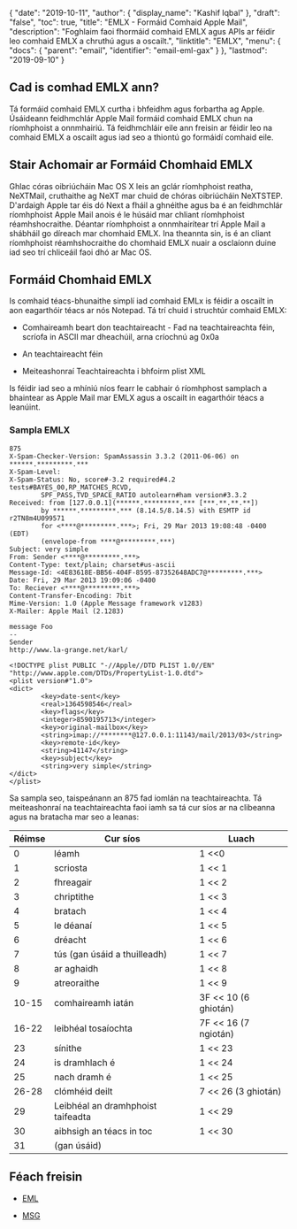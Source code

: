 {
  "date": "2019-10-11",
  "author": {
    "display_name": "Kashif Iqbal"
},
  "draft": "false",
  "toc": true,
  "title": "EMLX - Formáid Comhaid Apple Mail",
  "description": "Foghlaim faoi fhormáid comhaid EMLX agus APIs ar féidir leo comhaid EMLX a chruthú agus a oscailt.",
  "linktitle": "EMLX",
  "menu": {
    "docs": {
      "parent": "email",
      "identifier": "email-eml-gax"
}
},
  "lastmod": "2019-09-10"
}

## Cad is comhad EMLX ann?

Tá formáid comhaid EMLX curtha i bhfeidhm agus forbartha ag Apple. Úsáideann feidhmchlár Apple Mail formáid comhaid EMLX chun na ríomhphoist a onnmhairiú. Tá feidhmchláir eile ann freisin ar féidir leo na comhaid EMLX a oscailt agus iad seo a thiontú go formáidí comhaid eile.

## Stair Achomair ar Formáid Chomhaid EMLX

Ghlac córas oibriúcháin Mac OS X leis an gclár ríomhphoist reatha, NeXTMail, cruthaithe ag NeXT mar chuid de chóras oibriúcháin NeXTSTEP. D'ardaigh Apple tar éis dó Next a fháil a ghnéithe agus ba é an feidhmchlár ríomhphoist Apple Mail anois é le húsáid mar chliant ríomhphoist réamhshocraithe. Déantar ríomhphoist a onnmhairítear trí Apple Mail a shábháil go díreach mar chomhaid EMLX. Ina theannta sin, is é an cliant ríomhphoist réamhshocraithe do chomhaid EMLX nuair a osclaíonn duine iad seo trí chliceáil faoi dhó ar Mac OS.

## Formáid Chomhaid EMLX

Is comhaid téacs-bhunaithe simplí iad comhaid EMLx is féidir a oscailt in aon eagarthóir téacs ar nós Notepad. Tá trí chuid i struchtúr comhaid EMLX:

* Comhaireamh beart don teachtaireacht - Fad na teachtaireachta féin, scríofa in ASCII mar dheachúil, arna críochnú ag 0x0a

* An teachtaireacht féin

* Meiteashonraí Teachtaireachta i bhfoirm plist XML


Is féidir iad seo a mhíniú níos fearr le cabhair ó ríomhphost samplach a bhaintear as Apple Mail mar EMLX agus a oscailt in eagarthóir téacs a leanúint.

### Sampla EMLX

```
875       
X-Spam-Checker-Version: SpamAssassin 3.3.2 (2011-06-06) on ******.*********.***
X-Spam-Level:
X-Spam-Status: No, score#-3.2 required#4.2 tests#BAYES_00,RP_MATCHES_RCVD,
        SPF_PASS,TVD_SPACE_RATIO autolearn#ham version#3.3.2
Received: from [127.0.0.1](******.*********.*** [***.**.**.**])
        by ******.*********.*** (8.14.5/8.14.5) with ESMTP id r2TN8m4U099571
        for <****@*********.***>; Fri, 29 Mar 2013 19:08:48 -0400 (EDT)
        (envelope-from ****@*********.***)
Subject: very simple
From: Sender <****@*********.***>
Content-Type: text/plain; charset#us-ascii
Message-Id: <4E83618E-BB56-404F-8595-87352648ADC7@*********.***>
Date: Fri, 29 Mar 2013 19:09:06 -0400
To: Reciever <****@*********.***>
Content-Transfer-Encoding: 7bit
Mime-Version: 1.0 (Apple Message framework v1283)
X-Mailer: Apple Mail (2.1283)

message Foo
--
Sender
http://www.la-grange.net/karl/

<!DOCTYPE plist PUBLIC "-//Apple//DTD PLIST 1.0//EN" "http://www.apple.com/DTDs/PropertyList-1.0.dtd">
<plist version#"1.0">
<dict>
        <key>date-sent</key>
        <real>1364598546</real>
        <key>flags</key>
        <integer>8590195713</integer>
        <key>original-mailbox</key>
        <string>imap://********@127.0.0.1:11143/mail/2013/03</string>
        <key>remote-id</key>
        <string>41147</string>
        <key>subject</key>
        <string>very simple</string>
</dict>
</plist>
```

Sa sampla seo, taispeánann an 875 fad iomlán na teachtaireachta. Tá meiteashonraí na teachtaireachta faoi iamh sa<plist> tá cur síos ar na clibeanna agus na bratacha mar seo a leanas:

| Réimse | Cur síos | Luach
---|---|---|
|0|léamh|1 <<0
|1|scriosta|1 << 1
|2|fhreagair|1 << 2
|3|chriptithe|1 << 3
|4|bratach|1 << 4
|5|le déanaí|1 << 5
|6|dréacht|1 << 6
|7|tús (gan úsáid a thuilleadh)|1 << 7
|8|ar aghaidh|1 << 8
|9|atreoraithe|1 << 9
|10-15|comhaireamh iatán|3F << 10 (6 ghiotán)
|16-22|leibhéal tosaíochta|7F << 16 (7 ngiotán)
|23|sínithe|1 << 23
|24|is dramhlach é|1 << 24
|25|nach dramh é|1 << 25
|26-28|clómhéid deilt|7 << 26 (3 ghiotán)
|29|Leibhéal an dramhphoist taifeadta |1 << 29
|30|aibhsigh an téacs in toc|1 << 30
|31|(gan úsáid)|

## Féach freisin ##

* [EML](/ríomhphost/eml/)

* [MSG](/ríomhphost/msg/)


